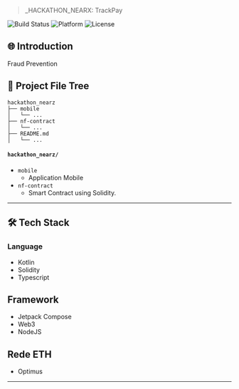 > _HACKATHON_NEARX: TrackPay

![Build Status](https://img.shields.io/badge/Build-Passing-brightgreen)
![Platform](https://img.shields.io/badge/Platform-CrossPlatform-blue)
![License](https://img.shields.io/badge/License-MIT-green)

## 🌐 Introduction

Fraud Prevention

## 📂 Project File Tree

```
hackathon_nearz
├── mobile
│   └── ...
├── nf-contract
│   └── ...
├── README.md
│   └── ...
```

#### `hackathon_nearz/`

- `mobile`
    - Application Mobile
- `nf-contract`
    - Smart Contract using Solidity.
 
---
 
## 🛠 Tech Stack

### Language
- Kotlin
- Solidity
- Typescript

## Framework 
- Jetpack Compose
- Web3
- NodeJS

## Rede ETH
- Optimus

---
